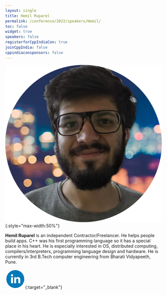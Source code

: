 ```yaml
---
layout: single
title: Hemil Ruparel
permalink: /conference/2022/speakers/Hemil/
toc: false
widget: true
speakers: false
registerforCppIndiaCon: true
joinCppIndia: false
cppindiaconsponsors: false
---
```

![Hemil Ruparel](/conference/2022/graphics/hemil.png "Hemil Ruparel"){:style="max-width:50%"}

**Hemil Ruparel** is an independent Contractor/Freelancer. He helps people build apps. C++ was his first programming language so it has a special place in his heart. He is especially interested in OS, distributed computing, compilers/interpreters, programming language design and hardware. He is currently in 3rd B.Tech computer engineering from Bharati Vidyapeeth, Pune.

[![LinkedIn](/assets/images/linkedin.png "Hemil Ruparel")](https://www.linkedin.com/in/hemil-ruparel-2aa513166/){:target="_blank"}
<pre>











































</pre>